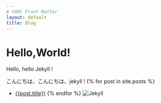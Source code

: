 ```yaml
---
# YAMl Front Matter
layout: default
title: Blog
---
```

# Hello,World!
Hello, hello Jekyll !

こんにちは、こんにちは、jekyll !
{% for post in site.posts %}
- [{{post.title}}](/blog{{post.url}})
{% endfor %}
![Jekyll](/blog/common/images/jekyll.png)
